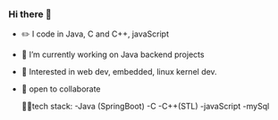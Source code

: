 ### Hi there 👋

<!--
**sahilsudo/sahilsudo** is a ✨ _special_ ✨ repository because its `README.md` (this file) appears on your GitHub profile.

Here are some ideas to get you started:

-->
 - :pencil2: I code in Java, C and C++, javaScript
 - 🔭  I’m currently working on Java backend projects
 - :pushpin:  Interested in web dev, embedded, linux kernel dev.
 - 👯  open to collaborate


	:man_technologist:tech stack:
 -Java (SpringBoot)
 -C
 -C++(STL)
 -javaScript
 -mySql
 


